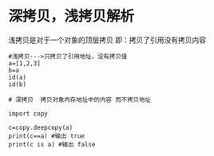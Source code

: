 # 深拷贝，浅拷贝解析
浅拷贝是对于一个对象的顶层拷贝 即：拷贝了引用没有拷贝内容
```
#浅拷贝--->只拷贝了引用地址，没有拷贝值
a=[1,2,3]
b=a   
id(a)
id(b)

# 深拷贝  拷贝对象内存地址中的内容 而不拷贝地址

import copy

c=copy.deepcopy(a)
print(c==a) #输出 true
print(c is a) #输出 false

```
